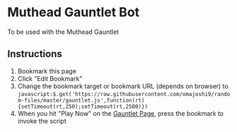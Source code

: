 Muthead Gauntlet Bot
===
To be used with the Muthead Gauntlet

Instructions
---
1. Bookmark this page
2. Click "Edit Bookmark"
3. Change the bookmark target or bookmark URL (depends on browser) to `javascript:$.get('https://raw.githubusercontent.com/omajoshi9/random-files/master/gauntlet.js',function(rt){setTimeout(rt,250);setTimeout(rt,2500)})`
4. When you hit "Play Now" on the [Gauntlet Page](http://www.muthead.com/gauntlet), press the bookmark to invoke the script
